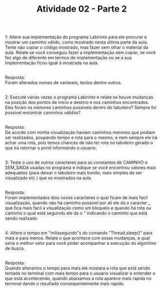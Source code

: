 <h1 align="center"> Atividade 02 - Parte 2 </h1>
<br>
<br>
<p align="left">1: Altere sua implementação do programa Labirinto para ele procurar e mostrar um caminho válido, como mostrado nesta última parte da aula. Tente não copiar o código mostrado, mas fazer sem olhar o material da aula. Relate se você conseguiu fazer a implementação sem copiar, se você fez algo de diferente em termos de implementação ou se a sua implementação ficou igual à mostrada na aula.</p>
<br>
Resposta:
<br>
Foram alterados nomes de variaveis, textos dentre outros.
<br>
<br>
<p align="left">2: Execute várias vezes o programa Labirinto e relate se houve mudanças na posição dos pontos de início e destino e nos caminhos encontrados. Eles foram os menores caminhos possíveis dentro do tabuleiro? Sempre foi possível encontrar caminhos válidos?</p>
<br>
Resposta: 
<br>
De acordo com minha visualização haviam caminhos menores que podiam ser realizados, poupando tempo e rota para o mesmo, e nem sempre ele irá achar uma rota, pois temos chances de não ter rota no tabuleiro gerado o que ira retornar o printl informando o usuario.
<br>
<br>
<p align="left">3: Teste o uso de outros caracteres para as constantes de CAMINHO e SEM_SAIDA usadas no programa e indique se você encontrou valores mais adequados (para deixar o tabuleiro mais bonito, mais simples de ser visualizado etc.) que os mostrados na aula.</p>
<br>
Resposta: 
<br>
Foram implementados dois novos caracteres o qual ficam de mais facil visualização, quando não há caminho possivel por ali ele da o caracter _ que fica mais facil a visualização como um bloqueio e quando há rota ou caminho o qual está seguindo ele da o " indicando o caminho que está sendo realizado
<br>
<br>
<p align="left">4: Altere o tempo em "milissegundo"s do comando "Thread.sleep()" para mais e para menos. Relate o que acontece com essas mudanças, e qual seria o melhor valor para você poder acompanhar a execução do algoritmo de busca.</p>
<br>
Resposta: 
<br>
Quando alteramos o tempo para mais ele mostara a rota que está sendo tentada no terminal com mais tempo para o usuario visualizar e entender o que está acontecendo, quando abaixamos a rota aparece mais rapida no terminal dando o resutlado consequentemente mais rapido.
<br>
